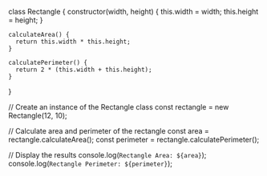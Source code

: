 class Rectangle {
    constructor(width, height) {
      this.width = width;
      this.height = height;
    }
  
    calculateArea() {
      return this.width * this.height;
    }
  
    calculatePerimeter() {
      return 2 * (this.width + this.height);
    }
  }
  
  // Create an instance of the Rectangle class
  const rectangle = new Rectangle(12, 10);
  
  // Calculate area and perimeter of the rectangle
  const area = rectangle.calculateArea();
  const perimeter = rectangle.calculatePerimeter();
  
  // Display the results
  console.log(`Rectangle Area: ${area}`);
  console.log(`Rectangle Perimeter: ${perimeter}`);
